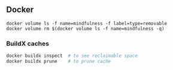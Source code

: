 ## Docker

```
docker volume ls -f name=mindfulness -f label=type=removable
docker volume rm $(docker volume ls -f name=mindfulness -q)
```

### BuildX caches

```bash
docker buildx inspect  # to see reclaimable space
docker buildx prune    # to prune cache
```

